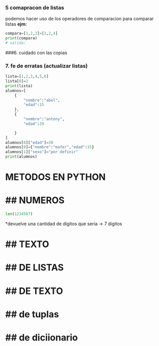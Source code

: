 















### 5  comapracon  de listas 
podemos hacer uso de los operadores de comparacion para comparar listas
**ejm:**
```python
compara=[1,2,3]>[1,2,4]
print(compara)
# salida:
```
###6. cuidado con las copias


### 7. fe de erratas (actualizar listas)
```python
lista=[1,2,3,4,5,6]
lista[0]=2
print(lista)
alumnos=[
    {
        "nombre":"abel",
        "edad":15
    },
    {
        "nombre":"antony",
        "edad":29

    }
]
alumnos[0]["edad"]=30
alumnos[0]={"nombre":"mafer","edad":15}
alumnos[1]["sexo"]="por definir"
print(alumnos)
```

# METODOS EN PYTHON 
#  ## NUMEROS
```python
len(1234567)
```
*devuelve una cantidad de digitos que seria  ->  7 digitos
# ##  TEXTO

#  ## DE LISTAS 
#  ## DE TEXTO
#  ## de tuplas 
#  ## de diciionario